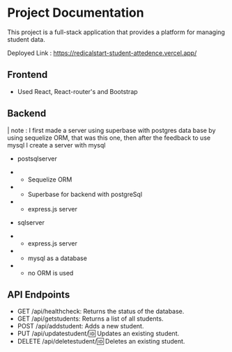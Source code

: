 # Project Documentation

This project is a full-stack application that provides a platform for managing student data.

Deployed Link : https://redicalstart-student-attedence.vercel.app/

## Frontend

- Used React, React-router's and Bootstrap

## Backend

| note : I first made a server using superbase with postgres data base by using sequelize ORM, that was this one, then after the feedback to use mysql I create a server with mysql

- postsqlserver
- - Sequelize ORM
- - Superbase for backend with postgreSql
- - express.js server

- sqlserver
- - express.js server
- - mysql as a database
- - no ORM is used

## API Endpoints

- GET /api/healthcheck: Returns the status of the database.
- GET /api/getstudents: Returns a list of all students.
- POST /api/addstudent: Adds a new student.
- PUT /api/updatestudent/:id: Updates an existing student.
- DELETE /api/deletestudent/:id: Deletes an existing student.
